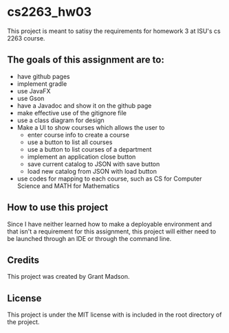 # cs2263_hw03

This project is meant to satisy the requirements for homework 3 at ISU's cs 2263 course.

## The goals of this assignment are to:
- have github pages
- implement gradle
- use JavaFX
- use Gson
- have a Javadoc and show it on the github page
- make effective use of the gitignore file
- use a class diagram for design
- Make a UI to show courses which allows the user to
  - enter course info to create a course
  - use a button to list all courses
  - use a button to list courses of a department
  - implement an application close button
  - save current catalog to JSON with save button
  - load new catalog from JSON with load button
- use codes for mapping to each course, such as CS for Computer Science and MATH for Mathematics


## How to use this project

Since I have neither learned how to make a deployable environment and that isn't a requirement for this assignment, this project will either need to be launched through an IDE or through the command line.


## Credits

This project was created by Grant Madson.

## License

This project is under the MIT license with is included in the root directory of the project.
